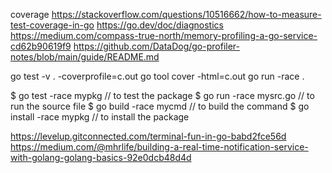 coverage https://stackoverflow.com/questions/10516662/how-to-measure-test-coverage-in-go
https://go.dev/doc/diagnostics
https://medium.com/compass-true-north/memory-profiling-a-go-service-cd62b90619f9
https://github.com/DataDog/go-profiler-notes/blob/main/guide/README.md

go test -v . -coverprofile=c.out
go tool cover -html=c.out
go run -race .

$ go test -race mypkg    // to test the package
$ go run -race mysrc.go  // to run the source file
$ go build -race mycmd   // to build the command
$ go install -race mypkg // to install the package

https://levelup.gitconnected.com/terminal-fun-in-go-babd2fce56d
https://medium.com/@mhrlife/building-a-real-time-notification-service-with-golang-golang-basics-92e0dcb48d4d